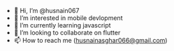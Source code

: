 - 👋 Hi, I’m @husnain067
- 👀 I’m interested in mobile devlopment
- 🌱 I’m currently learning javascript
- 💞️ I’m looking to collaborate on flutter
- 📫 How to reach me (husnainasghar066@gmail.com)

<!---
husnain067/husnain067 is a ✨ special ✨ repository because its `README.md` (this file) appears on your GitHub profile.
You can click the Preview link to take a look at your changes.
--->
